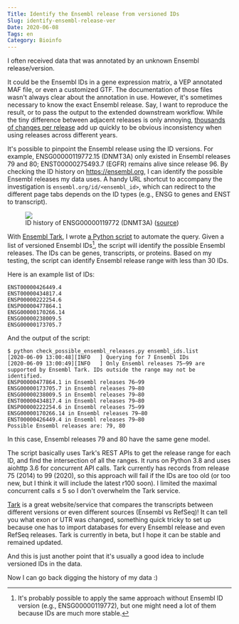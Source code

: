 ```yaml
---
Title: Identify the Ensembl release from versioned IDs
Slug: identify-ensembl-release-ver
Date: 2020-06-08
Tags: en
Category: Bioinfo
---
```


I often received data that was annotated by an unknown Ensembl release/version.

It could be the Ensembl IDs in a gene expression matrix, a VEP annotated MAF file, or even a customized GTF. The documentation of those files wasn't always clear about the annotation in use. However, it's sometimes necessary to know the exact Ensembl release. Say, I want to reproduce the result, or to pass the output to the extended downstream workflow. While the tiny difference between adjacent releases is only annoying, [thousands of changes per release][tark-stats] add up quickly to be obvious inconsistency when using releases across different years.

It's possible to pinpoint the Ensembl release using the ID versions. For example, ENSG00000119772.15 (DNMT3A) only existed in Ensembl releases 79 and 80; ENST00000275493.7 (EGFR) remains alive since release 96. By checking the ID history on <https://ensembl.org>, I can identify the possible Ensembl releases my data uses. A handy URL shortcut to accompany the investigation is `ensembl.org/id/<ensembl_id>`, which can redirect to the different page tabs depends on the ID types (e.g., ENSG to genes and ENST to transcript).

<figure>
  <img src="{attach}pics/ensembl_r100_dnmt3A_id_history.png">
  <figcaption>ID history of ENSG00000119772 (DNMT3A) (<a href="https://www.ensembl.org/Homo_sapiens/Gene/Idhistory?g=ENSG00000119772">source</a>)</figcaption>
</figure>

With [Ensembl Tark][tark], I wrote [a Python script][gist] to automate the query. Given a list of versioned Ensembl IDs[^versioned-id], the script will identify the possible Ensembl releases. The IDs can be genes, transcripts, or proteins. Based on my testing, the script can identify Ensembl release range with less than 30 IDs.

Here is an example list of IDs:

```text
ENST00000426449.4
ENST00000434817.4
ENSP00000222254.6
ENSP00000477864.1
ENSG00000170266.14
ENSG00000238009.5
ENSG00000173705.7
```

And the output of the script:

```console
$ python check_possible_ensembl_releases.py ensembl_ids.list
[2020-06-09 13:00:48][INFO   ] Querying for 7 Ensembl IDs
[2020-06-09 13:00:49][INFO   ] Only Ensembl releases 75–99 are supported by Ensembl Tark. IDs outside the range may not be identified.
ENSP00000477864.1 in Ensembl releases 76–99
ENSG00000173705.7 in Ensembl releases 79–80
ENSG00000238009.5 in Ensembl releases 79–80
ENST00000434817.4 in Ensembl releases 79–80
ENSP00000222254.6 in Ensembl releases 75–99
ENSG00000170266.14 in Ensembl releases 79–80
ENST00000426449.4 in Ensembl releases 79–80
Possible Ensembl releases are: 79, 80
```

In this case, Ensembl releases 79 and 80 have the same gene model.

The script basically uses Tark's REST APIs to get the release range for each ID, and find the intersection of all the ranges. It runs on Python 3.8 and uses aiohttp 3.6 for concurrent API calls. Tark currently has records from release 75 (2014) to 99 (2020), so this approach will fail if the IDs are too old (or too new, but I think it will include the latest r100 soon). I limited the maximal concurrent calls ≤ 5 so I don't overwhelm the Tark service.

[Tark][tark] is a great website/service that compares the transcripts between different versions or even different sources (Ensembl vs RefSeq)! It can tell you what exon or UTR was changed, something quick tricky to set up because one has to import databases for every Ensembl release and even RefSeq releases. Tark is currently in beta, but I hope it can be stable and remained updated.

And this is just another point that it's usually a good idea to include versioned IDs in the data.

Now I can go back digging the history of my data :)

[tark]: https://betatark.ensembl.org/
[tark-stats]: https://betatark.ensembl.org/web/statistics/
[gist]: https://gist.github.com/ccwang002/829a5420a47adfb3be597ed3ea8a0a29

[^versioned-id]: It's probably possible to apply the same approach without Ensembl ID version (e.g., ENSG00000119772), but one might need a lot of them because IDs are much more stable.
